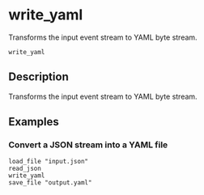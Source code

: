 # write_yaml

Transforms the input event stream to YAML byte stream.

```tql
write_yaml
```

## Description

Transforms the input event stream to YAML byte stream.

## Examples

### Convert a JSON stream into a YAML file

```tql
load_file "input.json"
read_json
write_yaml
save_file "output.yaml"
```

